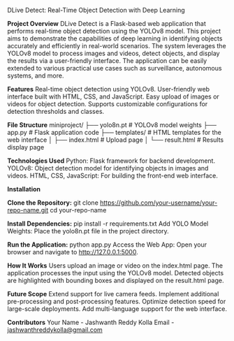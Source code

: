 DLive Detect: Real-Time Object Detection with Deep Learning

**Project Overview**
DLive Detect is a Flask-based web application that performs real-time object detection using the YOLOv8 model. This project aims to demonstrate the capabilities of deep learning in identifying objects accurately and efficiently in real-world scenarios.
The system leverages the YOLOv8 model to process images and videos, detect objects, and display the results via a user-friendly interface. The application can be easily extended to various practical use cases such as surveillance, autonomous systems, and more.

**Features**
Real-time object detection using YOLOv8.
User-friendly web interface built with HTML, CSS, and JavaScript.
Easy upload of images or videos for object detection.
Supports customizable configurations for detection thresholds and classes.

**File Structure**
miniproject/
├── yolo8n.pt               # YOLOv8 model weights
├── app.py                  # Flask application code
├── templates/              # HTML templates for the web interface
│   ├── index.html          # Upload page
│   └── result.html         # Results display page

**Technologies Used**
Python: Flask framework for backend development.
YOLOv8: Object detection model for identifying objects in images and videos.
HTML, CSS, JavaScript: For building the front-end web interface.

**Installation**

**Clone the Repository:**
git clone https://github.com/your-username/your-repo-name.git
cd your-repo-name

**Install Dependencies:**
pip install -r requirements.txt
Add YOLO Model Weights: Place the yolo8n.pt file in the project directory.

**Run the Application:**
python app.py
Access the Web App: Open your browser and navigate to http://127.0.0.1:5000.

**How It Works**
Users upload an image or video on the index.html page.
The application processes the input using the YOLOv8 model.
Detected objects are highlighted with bounding boxes and displayed on the result.html page.

**Future Scope**
Extend support for live camera feeds.
Implement additional pre-processing and post-processing features.
Optimize detection speed for large-scale deployments.
Add multi-language support for the web interface.

**Contributors**
Your Name - Jashwanth Reddy Kolla
Email - jashwanthreddykolla@gmail.com
